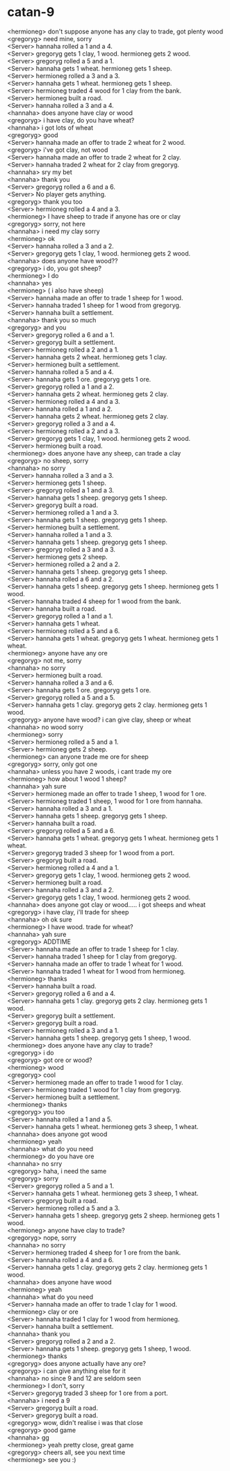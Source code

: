 # catan-9  
<hermioneg\> don't suppose anyone has any clay to trade,  got plenty wood  
<gregoryg\> need mine, sorry  
<Server\> hannaha rolled a 1 and a 4.  
<Server\> gregoryg gets 1 clay, 1 wood. hermioneg gets 2 wood.  
<Server\> gregoryg rolled a 5 and a 1.  
<Server\> hannaha gets 1 wheat. hermioneg gets 1 sheep.  
<Server\> hermioneg rolled a 3 and a 3.  
<Server\> hannaha gets 1 wheat. hermioneg gets 1 sheep.  
<Server\> hermioneg traded 4 wood for 1 clay from the bank.  
<Server\> hermioneg built a road.  
<Server\> hannaha rolled a 3 and a 4.  
<hannaha\> does anyone have clay or wood  
<gregoryg\> i have clay, do you have wheat?  
<hannaha\> i got lots of wheat  
<gregoryg\> good  
<Server\> hannaha made an offer to trade 2 wheat for 2 wood.  
<gregoryg\> i've got clay,  not wood  
<Server\> hannaha made an offer to trade 2 wheat for 2 clay.  
<Server\> hannaha traded 2 wheat for 2 clay from gregoryg.  
<hannaha\> sry my bet  
<hannaha\> thank you  
<Server\> gregoryg rolled a 6 and a 6.  
<Server\> No player gets anything.  
<gregoryg\> thank you too  
<Server\> hermioneg rolled a 4 and a 3.  
<hermioneg\> I have sheep to trade if anyone has ore or clay  
<gregoryg\> sorry, not here  
<hannaha\> i need my clay sorry  
<hermioneg\> ok  
<Server\> hannaha rolled a 3 and a 2.  
<Server\> gregoryg gets 1 clay, 1 wood. hermioneg gets 2 wood.  
<hannaha\> does anyone have wood??  
<gregoryg\> i do,  you got sheep?  
<hermioneg\> I do  
<hannaha\> yes  
<hermioneg\> ( i also have sheep)  
<Server\> hannaha made an offer to trade 1 sheep for 1 wood.  
<Server\> hannaha traded 1 sheep for 1 wood from gregoryg.  
<Server\> hannaha built a settlement.  
<hannaha\> thank you so much  
<gregoryg\> and you  
<Server\> gregoryg rolled a 6 and a 1.  
<Server\> gregoryg built a settlement.  
<Server\> hermioneg rolled a 2 and a 1.  
<Server\> hannaha gets 2 wheat. hermioneg gets 1 clay.  
<Server\> hermioneg built a settlement.  
<Server\> hannaha rolled a 5 and a 4.  
<Server\> hannaha gets 1 ore. gregoryg gets 1 ore.  
<Server\> gregoryg rolled a 1 and a 2.  
<Server\> hannaha gets 2 wheat. hermioneg gets 2 clay.  
<Server\> hermioneg rolled a 4 and a 3.  
<Server\> hannaha rolled a 1 and a 2.  
<Server\> hannaha gets 2 wheat. hermioneg gets 2 clay.  
<Server\> gregoryg rolled a 3 and a 4.  
<Server\> hermioneg rolled a 2 and a 3.  
<Server\> gregoryg gets 1 clay, 1 wood. hermioneg gets 2 wood.  
<Server\> hermioneg built a road.  
<hermioneg\> does anyone have any sheep,  can trade a clay  
<gregoryg\> no sheep, sorry  
<hannaha\> no sorry  
<Server\> hannaha rolled a 3 and a 3.  
<Server\> hermioneg gets 1 sheep.  
<Server\> gregoryg rolled a 1 and a 3.  
<Server\> hannaha gets 1 sheep. gregoryg gets 1 sheep.  
<Server\> gregoryg built a road.  
<Server\> hermioneg rolled a 1 and a 3.  
<Server\> hannaha gets 1 sheep. gregoryg gets 1 sheep.  
<Server\> hermioneg built a settlement.  
<Server\> hannaha rolled a 1 and a 3.  
<Server\> hannaha gets 1 sheep. gregoryg gets 1 sheep.  
<Server\> gregoryg rolled a 3 and a 3.  
<Server\> hermioneg gets 2 sheep.  
<Server\> hermioneg rolled a 2 and a 2.  
<Server\> hannaha gets 1 sheep. gregoryg gets 1 sheep.  
<Server\> hannaha rolled a 6 and a 2.  
<Server\> hannaha gets 1 sheep. gregoryg gets 1 sheep. hermioneg gets 1 wood.  
<Server\> hannaha traded 4 sheep for 1 wood from the bank.  
<Server\> hannaha built a road.  
<Server\> gregoryg rolled a 1 and a 1.  
<Server\> hannaha gets 1 wheat.  
<Server\> hermioneg rolled a 5 and a 6.  
<Server\> hannaha gets 1 wheat. gregoryg gets 1 wheat. hermioneg gets 1 wheat.  
<hermioneg\> anyone have any ore  
<gregoryg\> not me, sorry  
<hannaha\> no sorry  
<Server\> hermioneg built a road.  
<Server\> hannaha rolled a 3 and a 6.  
<Server\> hannaha gets 1 ore. gregoryg gets 1 ore.  
<Server\> gregoryg rolled a 5 and a 5.  
<Server\> hannaha gets 1 clay. gregoryg gets 2 clay. hermioneg gets 1 wood.  
<gregoryg\> anyone have wood? i can give clay, sheep or wheat  
<hannaha\> no wood sorry  
<hermioneg\> sorry  
<Server\> hermioneg rolled a 5 and a 1.  
<Server\> hermioneg gets 2 sheep.  
<hermioneg\> can anyone trade me ore for sheep  
<gregoryg\> sorry, only got one  
<hannaha\> unless you have 2 woods, i cant trade my ore  
<hermioneg\> how about 1 wood 1 sheep?  
<hannaha\> yah sure  
<Server\> hermioneg made an offer to trade 1 sheep, 1 wood for 1 ore.  
<Server\> hermioneg traded 1 sheep, 1 wood for 1 ore from hannaha.  
<Server\> hannaha rolled a 3 and a 1.  
<Server\> hannaha gets 1 sheep. gregoryg gets 1 sheep.  
<Server\> hannaha built a road.  
<Server\> gregoryg rolled a 5 and a 6.  
<Server\> hannaha gets 1 wheat. gregoryg gets 1 wheat. hermioneg gets 1 wheat.  
<Server\> gregoryg traded 3 sheep for 1 wood from a port.  
<Server\> gregoryg built a road.  
<Server\> hermioneg rolled a 4 and a 1.  
<Server\> gregoryg gets 1 clay, 1 wood. hermioneg gets 2 wood.  
<Server\> hermioneg built a road.  
<Server\> hannaha rolled a 3 and a 2.  
<Server\> gregoryg gets 1 clay, 1 wood. hermioneg gets 2 wood.  
<hannaha\> does anyone got clay or wood..... i got sheeps and wheat  
<gregoryg\> i have clay, i'll trade for sheep  
<hannaha\> oh ok sure  
<hermioneg\> I have wood. trade for wheat?  
<hannaha\> yah sure  
<gregoryg\> ADDTIME  
<Server\> hannaha made an offer to trade 1 sheep for 1 clay.  
<Server\> hannaha traded 1 sheep for 1 clay from gregoryg.  
<Server\> hannaha made an offer to trade 1 wheat for 1 wood.  
<Server\> hannaha traded 1 wheat for 1 wood from hermioneg.  
<hermioneg\> thanks  
<Server\> hannaha built a road.  
<Server\> gregoryg rolled a 6 and a 4.  
<Server\> hannaha gets 1 clay. gregoryg gets 2 clay. hermioneg gets 1 wood.  
<Server\> gregoryg built a settlement.  
<Server\> gregoryg built a road.  
<Server\> hermioneg rolled a 3 and a 1.  
<Server\> hannaha gets 1 sheep. gregoryg gets 1 sheep, 1 wood.  
<hermioneg\> does anyone have any clay to trade?  
<gregoryg\> i do  
<gregoryg\> got ore or wood?  
<hermioneg\> wood  
<gregoryg\> cool  
<Server\> hermioneg made an offer to trade 1 wood for 1 clay.  
<Server\> hermioneg traded 1 wood for 1 clay from gregoryg.  
<Server\> hermioneg built a settlement.  
<hermioneg\> thanks  
<gregoryg\> you too  
<Server\> hannaha rolled a 1 and a 5.  
<Server\> hannaha gets 1 wheat. hermioneg gets 3 sheep, 1 wheat.  
<hannaha\> does anyone got wood  
<hermioneg\> yeah  
<hannaha\> what do you need  
<hermioneg\> do you have ore  
<hannaha\> no srry  
<gregoryg\> haha, i need the same  
<gregoryg\> sorry  
<Server\> gregoryg rolled a 5 and a 1.  
<Server\> hannaha gets 1 wheat. hermioneg gets 3 sheep, 1 wheat.  
<Server\> gregoryg built a road.  
<Server\> hermioneg rolled a 5 and a 3.  
<Server\> hannaha gets 1 sheep. gregoryg gets 2 sheep. hermioneg gets 1 wood.  
<hermioneg\> anyone have clay to trade?  
<gregoryg\> nope, sorry  
<hannaha\> no sorry  
<Server\> hermioneg traded 4 sheep for 1 ore from the bank.  
<Server\> hannaha rolled a 4 and a 6.  
<Server\> hannaha gets 1 clay. gregoryg gets 2 clay. hermioneg gets 1 wood.  
<hannaha\> does anyone have wood  
<hermioneg\> yeah  
<hannaha\> what do you need  
<Server\> hannaha made an offer to trade 1 clay for 1 wood.  
<hermioneg\> clay or ore  
<Server\> hannaha traded 1 clay for 1 wood from hermioneg.  
<Server\> hannaha built a settlement.  
<hannaha\> thank you  
<Server\> gregoryg rolled a 2 and a 2.  
<Server\> hannaha gets 1 sheep. gregoryg gets 1 sheep, 1 wood.  
<hermioneg\> thanks  
<gregoryg\> does anyone actually have any ore?  
<gregoryg\> i can give anything else for it  
<hannaha\> no  since 9 and 12 are seldom seen  
<hermioneg\> I don't,  sorry  
<Server\> gregoryg traded 3 sheep for 1 ore from a port.  
<hannaha\> i need a 9  
<Server\> gregoryg built a road.  
<Server\> gregoryg built a road.  
<gregoryg\> wow, didn't realise i was that close  
<gregoryg\> good game  
<hannaha\> gg  
<hermioneg\> yeah pretty close, great game  
<gregoryg\> cheers all, see you next time  
<hermioneg\> see you :)  
  
